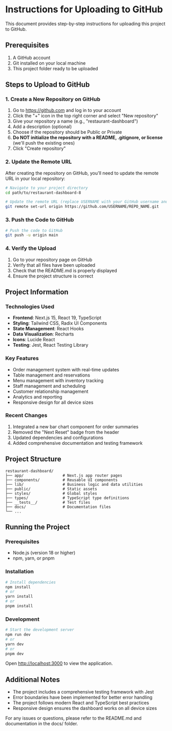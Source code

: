 # Instructions for Uploading to GitHub

This document provides step-by-step instructions for uploading this project to GitHub.

## Prerequisites

1. A GitHub account
2. Git installed on your local machine
3. This project folder ready to be uploaded

## Steps to Upload to GitHub

### 1. Create a New Repository on GitHub

1. Go to https://github.com and log in to your account
2. Click the "+" icon in the top right corner and select "New repository"
3. Give your repository a name (e.g., "restaurant-dashboard")
4. Add a description (optional)
5. Choose if the repository should be Public or Private
6. **Do NOT initialize the repository with a README, .gitignore, or license** (we'll push the existing ones)
7. Click "Create repository"

### 2. Update the Remote URL

After creating the repository on GitHub, you'll need to update the remote URL in your local repository:

```bash
# Navigate to your project directory
cd path/to/restaurant-dashboard-8

# Update the remote URL (replace USERNAME with your GitHub username and REPO_NAME with your repository name)
git remote set-url origin https://github.com/USERNAME/REPO_NAME.git
```

### 3. Push the Code to GitHub

```bash
# Push the code to GitHub
git push -u origin main
```

### 4. Verify the Upload

1. Go to your repository page on GitHub
2. Verify that all files have been uploaded
3. Check that the README.md is properly displayed
4. Ensure the project structure is correct

## Project Information

### Technologies Used

- **Frontend**: Next.js 15, React 19, TypeScript
- **Styling**: Tailwind CSS, Radix UI Components
- **State Management**: React Hooks
- **Data Visualization**: Recharts
- **Icons**: Lucide React
- **Testing**: Jest, React Testing Library

### Key Features

- Order management system with real-time updates
- Table management and reservations
- Menu management with inventory tracking
- Staff management and scheduling
- Customer relationship management
- Analytics and reporting
- Responsive design for all device sizes

### Recent Changes

1. Integrated a new bar chart component for order summaries
2. Removed the "Next Reset" badge from the header
3. Updated dependencies and configurations
4. Added comprehensive documentation and testing framework

## Project Structure

```
restaurant-dashboard/
├── app/                 # Next.js app router pages
├── components/          # Reusable UI components
├── lib/                 # Business logic and data utilities
├── public/              # Static assets
├── styles/              # Global styles
├── types/               # TypeScript type definitions
├── __tests__/           # Test files
├── docs/                # Documentation files
└── ...
```

## Running the Project

### Prerequisites

- Node.js (version 18 or higher)
- npm, yarn, or pnpm

### Installation

```bash
# Install dependencies
npm install
# or
yarn install
# or
pnpm install
```

### Development

```bash
# Start the development server
npm run dev
# or
yarn dev
# or
pnpm dev
```

Open [http://localhost:3000](http://localhost:3000) to view the application.

## Additional Notes

- The project includes a comprehensive testing framework with Jest
- Error boundaries have been implemented for better error handling
- The project follows modern React and TypeScript best practices
- Responsive design ensures the dashboard works on all device sizes

For any issues or questions, please refer to the README.md and documentation in the docs/ folder.